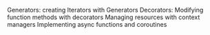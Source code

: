 Generators: creating Iterators with Generators
Decorators: Modifying function methods with decorators
Managing resources with context managers
Implementing async functions and coroutines